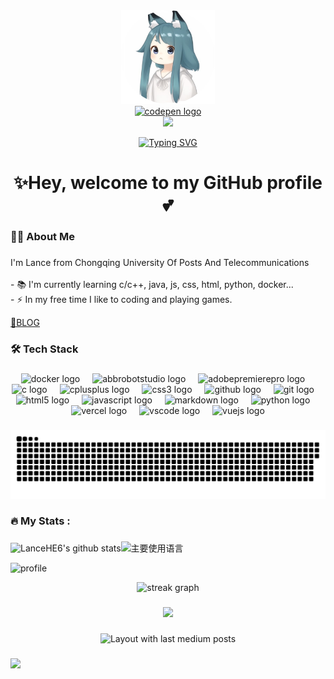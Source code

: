 <div align="center">
  <img height="150" src="images/avatar.png"  />
</div>

<div align="center">
  <a href="https://codepen.io/LanceHE6" target="_blank">
    <img src="https://img.shields.io/static/v1?message=Codepen&logo=codepen&label=Hi&color=000000&logoColor=&labelColor=&style=for-the-badge" height="25" alt="codepen logo"  />
  </a>
</div>
<div align="center">
  <img src="https://visitor-badge.laobi.icu/badge?page_id=LanceHE6.LanceHE6&"  />
</div>

<div align="center">

[![Typing SVG](https://readme-typing-svg.demolab.com?font=Fira+Code&weight=500&size=25&pause=1000&color=631DF7&background=FFFFFF00&center=true&vCenter=true&width=435&lines=Technology+Changes+Life)](https://git.io/typing-svg)

</div>

<h1 align="center">✨Hey, welcome to my GitHub profile💕</h1>

###

<h3 align="left">👩‍💻  About Me</h3>

###

<p align="left">I'm Lance from Chongqing University Of Posts And Telecommunications<br><br>- 📚 I'm currently learning c/c++, java, js, css, html, python, docker...<br>- ⚡ In my free time I like to coding and playing games.</p>

<a href="http://hycerlance.site">📖BLOG</a>

###

<h3 align="left">🛠 Tech Stack</h3>

###

<div align="center">
  <img src="https://cdn.jsdelivr.net/gh/devicons/devicon/icons/docker/docker-plain-wordmark.svg" height="40" alt="docker logo"  />
  <img width="12" />
  <img src="https://skillicons.dev/icons?i=bots" height="40" alt="abbrobotstudio logo"  />
  <img width="12" />
  <img src="https://skillicons.dev/icons?i=pr" height="40" alt="adobepremierepro logo"  />
  <img width="12" />
  <img src="https://skillicons.dev/icons?i=c" height="40" alt="c logo"  />
  <img width="12" />
  <img src="https://skillicons.dev/icons?i=cpp" height="40" alt="cplusplus logo"  />
  <img width="12" />
  <img src="https://skillicons.dev/icons?i=css" height="40" alt="css3 logo"  />
  <img width="12" />
  <img src="https://skillicons.dev/icons?i=github" height="40" alt="github logo"  />
  <img width="12" />
  <img src="https://skillicons.dev/icons?i=git" height="40" alt="git logo"  />
  <img width="12" />
  <img src="https://skillicons.dev/icons?i=html" height="40" alt="html5 logo"  />
  <img width="12" />
  <img src="https://skillicons.dev/icons?i=js" height="40" alt="javascript logo"  />
  <img width="12" />
  <img src="https://skillicons.dev/icons?i=md" height="40" alt="markdown logo"  />
  <img width="12" />
  <img src="https://skillicons.dev/icons?i=py" height="40" alt="python logo"  />
  <img width="12" />
  <img src="https://skillicons.dev/icons?i=vercel" height="40" alt="vercel logo"  />
  <img width="12" />
  <img src="https://skillicons.dev/icons?i=vscode" height="40" alt="vscode logo"  />
  <img width="12" />
  <img src="https://skillicons.dev/icons?i=vue" height="40" alt="vuejs logo"  />
</div>

###

<img src="https://raw.githubusercontent.com/LanceHE6/LanceHE6/output/snake.svg" alt="Snake animation" />

###

<h3 align="left">🔥   My Stats :</h3>

###

![LanceHE6's github stats](https://github-readme-stats.vercel.app/api?username=LanceHE6&hide_title=false&hide_border=true&show_icons=true&include_all_commits=true&line_height=20&bg_color=0,EC6C6C,FFD479,FFFC79,73FA79&theme=graywhite&locale=cn)![主要使用语言](https://github-readme-stats.vercel.app/api/top-langs/?username=LanceHE6&hide_title=false&hide_border=true&layout=compact&bg_color=0,73FA79,73FDFF,D783FF&theme=graywhite&locale=cn)

![profile](https://github-profile-trophy.vercel.app/?username=LanceHE6&theme=algolia&column=8)

<div align="center">
  <img src="https://streak-stats.demolab.com?user=LanceHE6&locale=en&mode=daily&theme=dark&hide_border=false&border_radius=5&order=3" height="220" alt="streak graph"  />
</div>

###

<div align="center">
  <img src="https://profile-counter.glitch.me/LanceHE6/count.svg?"  />
</div>

###

<div align="center">
  <img src="https://github-read-medium-git-main.pahlevikun.vercel.app/latest?limit=4" alt="Layout with last medium posts"  />
</div>

###

![](https://activity-graph.herokuapp.com/graph?username=LanceHE6&theme=github)

###